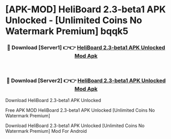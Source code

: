 # [APK-MOD] HeliBoard 2.3-beta1 APK Unlocked - [Unlimited Coins No Watermark Premium] bqqk5



<div align="center">
<h3>🔴 Download [Server1] 👉👉 <a href="https://momento.my/?title=HeliBoard_2.3-beta1_APK_Unlocked">HeliBoard 2.3-beta1 APK Unlocked Mod Apk</a></h3><br>

<h3>🔴 Download [Server2] 👉👉 <a href="https://momento.my/?title=HeliBoard_2.3-beta1_APK_Unlocked">HeliBoard 2.3-beta1 APK Unlocked Mod Apk</a></h3>
</div>



Download HeliBoard 2.3-beta1 APK Unlocked 

Free APK MOD HeliBoard 2.3-beta1 APK Unlocked [Unlimited Coins No Watermark Premium]

Download HeliBoard 2.3-beta1 APK Unlocked [Unlimited Coins No Watermark Premium] Mod For Android
